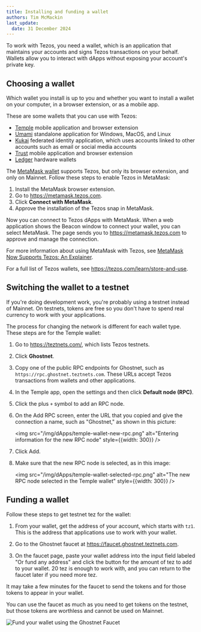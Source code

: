 ```yaml
---
title: Installing and funding a wallet
authors: Tim McMackin
last_update:
  date: 31 December 2024
---
```


To work with Tezos, you need a wallet, which is an application that maintains your accounts and signs Tezos transactions on your behalf.
Wallets allow you to interact with dApps without exposing your account's private key.

## Choosing a wallet

Which wallet you install is up to you and whether you want to install a wallet on your computer, in a browser extension, or as a mobile app.

These are some wallets that you can use with Tezos:

- [Temple](https://templewallet.com/) mobile application and browser extension
- [Umami](https://umamiwallet.com/) standalone application for Windows, MacOS, and Linux
- [Kukai](https://wallet.kukai.app/) federated identity application, which uses accounts linked to other accounts such as email or social media accounts
- [Trust](https://trustwallet.com/tezos-wallet) mobile application and browser extension
- [Ledger](https://www.ledger.com/) hardware wallets

The [MetaMask wallet](https://metamask.io/) supports Tezos, but only its browser extension, and only on Mainnet.
Follow these steps to enable Tezos in MetaMask:

1. Install the MetaMask browser extension.
1. Go to https://metamask.tezos.com.
1. Click **Connect with MetaMask**.
1. Approve the installation of the Tezos snap in MetaMask.

Now you can connect to Tezos dApps with MetaMask.
When a web application shows the Beacon window to connect your wallet, you can select MetaMask.
The page sends you to https://metamask.tezos.com to approve and manage the connection.

For more information about using MetaMask with Tezos, see [MetaMask Now Supports Tezos: An Explainer](https://spotlight.tezos.com/metamask-now-supports-tezos-an-explainer/).

For a full list of Tezos wallets, see https://tezos.com/learn/store-and-use.

## Switching the wallet to a testnet

If you're doing development work, you're probably using a testnet instead of Mainnet.
On testnets, tokens are free so you don't have to spend real currency to work with your applications.

The process for changing the network is different for each wallet type.
These steps are for the Temple wallet:

1. Go to https://teztnets.com/, which lists Tezos testnets.
1. Click **Ghostnet**.
1. Copy one of the public RPC endpoints for Ghostnet, such as `https://rpc.ghostnet.teztnets.com`.
These URLs accept Tezos transactions from wallets and other applications.
1. In the Temple app, open the settings and then click **Default node (RPC)**.
1. Click the plus `+` symbol to add an RPC node.
1. On the Add RPC screen, enter the URL that you copied and give the connection a name, such as "Ghostnet," as shown in this picture:

    <img src="/img/dApps/temple-wallet-new-rpc.png" alt="Entering information for the new RPC node" style={{width: 300}} />
1. Click Add.
1. Make sure that the new RPC node is selected, as in this image:

    <img src="/img/dApps/temple-wallet-selected-rpc.png" alt="The new RPC node selected in the Temple wallet" style={{width: 300}} />

## Funding a wallet

Follow these steps to get testnet tez for the wallet:

1. From your wallet, get the address of your account, which starts with `tz1`.
This is the address that applications use to work with your wallet.

1. Go to the Ghostnet faucet at https://faucet.ghostnet.teztnets.com.

1. On the faucet page, paste your wallet address into the input field labeled "Or fund any address" and click the button for the amount of tez to add to your wallet.
20 tez is enough to work with, and you can return to the faucet later if you need more tez.

It may take a few minutes for the faucet to send the tokens and for those tokens to appear in your wallet.

You can use the faucet as much as you need to get tokens on the testnet, but those tokens are worthless and cannot be used on Mainnet.

![Fund your wallet using the Ghostnet Faucet](/img/tutorials/wallet-funding.png)
